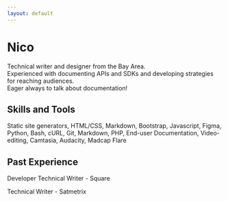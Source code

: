 ```yaml
---
layout: default
---
```

  <div class="container">
      <div class="row">
        <div class="col justify-content-md-left">
          <h1 class="title">Nico</h1>
          <p>Technical writer and designer from the Bay Area. 
            <br>Experienced with documenting APIs and SDKs and developing strategies for reaching audiences.
            <br>Eager always to talk about documentation! </p>
        </div>
      </div>
      <div class="row justify-content-md-center">
        <div class="col-sm">
          <h2>Skills and Tools</h2>
          <p>Static site generators, HTML/CSS, Markdown, Bootstrap, Javascript, Figma,
            Python, Bash, cURL, Git, Markdown, PHP, End-user Documentation, 
            Video-editing, Camtasia, Audacity, Madcap Flare</p>
          <h2>Past Experience</h2>
          <p>Developer Technical Writer - Square</p>
          <p>Technical Writer - Satmetrix</p>
        </div>
      </div>
      <div class="row justify-content-md-center">
      </div>
    </div>